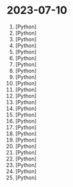 # 2023-07-10

1. [](https://github.comundefined "A proxy tool to bypass GFW.") [Python]
2. [](https://github.comundefined "全自动免配置跨平台开箱即用的Fate/Grand Order助手.启动脚本,上床睡觉,养肝护发,满加成圣诞了解一下?") [Python]
3. [](https://github.comundefined "Awesome Pretrained Chinese NLP Models，高质量中文预训练模型集合") [Python]
4. [](https://github.comundefined "🎨实习备案（职校家园）自动打卡，支持多用户、自定义位置与时间、微信消息推送。") [Python]
5. [](https://github.comundefined "😘 让你“爱”上 GitHub，解决访问时图裂、加载慢的问题。（无需安装）") [Python]
6. [](https://github.comundefined "🚀「Douyin_TikTok_Download_API」是一个开箱即用的高性能异步抖音|TikTok数据爬取工具，支持API调用，在线批量解析及下载。") [Python]
7. [](https://github.comundefined "分享 GitHub 上有趣、入门级的开源项目。Share interesting, entry-level open source projects on GitHub.") [Python]
8. [](https://github.comundefined "《动手学深度学习》：面向中文读者、能运行、可讨论。中英文版被60多个国家的400多所大学用于教学。") [Python]
9. [](https://github.comundefined "steam仓库清单文件生成") [Python]
10. [](https://github.comundefined "完全开源，开箱即用的 TikTok 视频/图集/原声；抖音视频/图集/直播/原声/合集/评论/账号数据采集工具") [Python]
11. [](https://github.comundefined "自动抓取合并互联网上的公开节点。") [Python]
12. [](https://github.comundefined "🤖 wukong-robot 是一个简单、灵活、优雅的中文语音对话机器人/智能音箱项目，支持ChatGPT多轮对话能力，还可能是首个支持脑机交互的开源智能音箱项目。") [Python]
13. [](https://github.comundefined "30天掌握量化交易 (持续更新)") [Python]
14. [](https://github.comundefined "Galgame翻译工具，支持剪贴板、OCR、HOOK，支持40余种翻译引擎。Galgame translate tool , support clipboard / OCR/ HOOK, support 40+ translate engines.") [Python]
15. [](https://github.comundefined "文件快递柜-匿名口令分享文本，文件，像拿快递一样取文件（File Express Cabinet - Anonymous Passcode Sharing Text, Files, Like Taking Express Delivery for Files）") [Python]
16. [](https://github.comundefined "🚀 一键部署！真正的 AI 聊天机器人！支持ChatGPT、文心一言、讯飞星火、Bing、Bard、ChatGLM、POE，多账号，人设调教，虚拟女仆、图片渲染、语音发送 | 支持 QQ、Telegram、Discord、微信 等平台") [Python]
17. [](https://github.comundefined "🚩 自动更新域名解析到本机IP(支持dnspod,阿里DNS,CloudFlare,华为云,DNSCOM...)") [Python]
18. [](https://github.comundefined "基于flet的一款windows桌面应用，实现了爬取图片、音乐、小说、磁力链接的功能。") [Python]
19. [](https://github.comundefined "😴 蘑菇丁 & 工学云每日自动打卡、支持多用户、自定义地区与时间、免服务器部署。") [Python]
20. [](https://github.comundefined "😎高稳定性、🐒低耦合、🧩支持插件、适配多种模型的 ChatGPT New Bing QQ 机器人🤖") [Python]
21. [](https://github.comundefined "A cross platform OCR Library based on PaddleOCR & OnnxRuntime & OpenVINO.") [Python]
22. [](https://github.comundefined "学无止下载器，慕课下载器，Mooc网课下载，慕课网，中国大学，网易云课堂，有道精品课，腾讯课堂，小鹅通，千聊，超星学习通，学银在线，智慧职教，智慧树，学堂在线，爱课程，B站下载；支持视频，课件同时下载") [Python]
23. [](https://github.comundefined "frida工具的缝合怪") [Python]
24. [](https://github.comundefined "手写实现李航《统计学习方法》书中全部算法") [Python]
25. [](https://github.comundefined "pip install python-office 自动化办公专用库") [Python]
